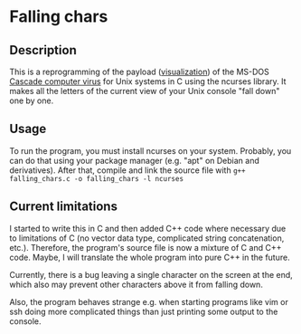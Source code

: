 
# Falling chars

## Description

This is a reprogramming of the payload 
([visualization](https://de.wikipedia.org/wiki/Cascade_(Computervirus)#/media/Datei:Cascade_Computervirus_Payload.gif)) 
of the MS-DOS 
[Cascade computer virus](https://en.wikipedia.org/wiki/Cascade_(computer_virus)) 
for Unix systems in C using the ncurses library. It makes all the letters of the 
current view of your Unix console "fall down" one by one.


## Usage

To run the program, you must install ncurses on your system. Probably, you can 
do that using your package manager (e.g. "apt" on Debian and derivatives). 
After that, compile and link the source file with
`g++ falling_chars.c -o falling_chars -l ncurses`


## Current limitations

I started to write this in C and then added C++ code where necessary due to 
limitations of C (no vector data type, complicated string concatenation, etc.). 
Therefore, the program's source file is now a mixture of C and C++ code. Maybe, 
I will translate the whole program into pure C++ in the future.

Currently, there is a bug leaving a single character on the screen at the end, 
which also may prevent other characters above it from falling down.

Also, the program behaves strange e.g. when starting programs like vim or ssh 
doing more complicated things than just printing some output to the console.
